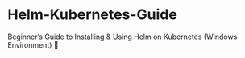 # Helm-Kubernetes-Guide
Beginner’s Guide to Installing &amp; Using Helm on Kubernetes (Windows Environment) 🎯
